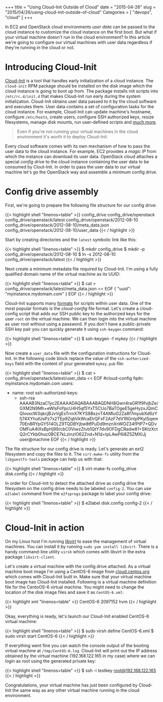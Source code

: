 +++
title = "Using Cloud-Init Outside of Cloud"
date = "2015-04-26"
slug = "2015/04/26/using-cloud-init-outside-of-cloud"
Categories = [ "devops", "cloud" ]
+++

In EC2 and OpenStack cloud environments *user data* can be passed to the cloud instance to customize the cloud instance on the first boot. But what if your virtual machine doesn't run in the cloud environment? In this article we're going to configure our virtual machines with user data regardless if they're running in the cloud or not.

<!--more-->

# Introducing Cloud-Init

[Cloud-Init](https://cloudinit.readthedocs.org/en/latest/ "Cloud-Init documentation") is a tool that handles early initialization of a cloud instance. The `cloud-init` RPM package should be installed on the disk image which the cloud instance is going to boot up from. The package installs init scripts into `/etc/rc.d/init.d` that makes Cloud-Init run early during the system initialization. Cloud-Init obtains user data passed to it by the cloud software and executes them. User data contains a set of configuration tasks for the cloud instance. For example, Cloud-Init can update machine's hostname, configure `/etc/hosts`, create users, configure SSH authorized keys, resize filesystems, manage disk mounts, run user-defined scripts and [much more](https://cloudinit.readthedocs.org/en/latest/topics/examples.html "Cloud config examples").

>Even if you're not running your virtual machines in the cloud environment it's worth it to deploy Cloud-Init.

Every cloud software comes with its own mechanism of how to pass the user data to the cloud instance. For example, EC2 provides a *magic IP* from which the instance can download its user data. OpenStack cloud attaches a special *config drive* to the cloud instance containing the user data to be consumed by Clout-Init. In order to pass the user data to our virtual machine let's go the OpenStack way and assemble a minimum config drive.

# Config drive assembly

First, we're going to prepare the following file structure for our config drive:

{{< highlight shell "linenos=table" >}}
config_drive
config_drive/openstack
config_drive/openstack/latest
config_drive/openstack/2012-08-10
config_drive/openstack/2012-08-10/meta_data.json
config_drive/openstack/2012-08-10/user_data
{{< / highlight >}}

Start by creating directories and the `latest` symbolic link like this:

{{< highlight shell "linenos=table" >}}
$ mkdir config_drive
$ mkdir -p config_drive/openstack/2012-08-10
$ ln -s 2012-08-10 config_drive/openstack/latest
{{< / highlight >}}

Next create a minimum metadata file required by Cloud-Init. I'm using a fully qualified domain name of the virtual machine as its UUID:

{{< highlight shell "linenos=table" >}}
$ cat > config_drive/openstack/latest/meta_data.json << EOF
{
    "uuid": "myinstance.mydomain.com"
}
EOF
{{< / highlight >}}

Cloud-Init supports many [formats](https://cloudinit.readthedocs.org/en/latest/topics/format.html "Cloud-Init user data formats") for scripts within user data. One of the most popular formats is the *cloud-config* file format. Let's create a cloud-config script that adds our SSH public key to the authorized keys for the user `root` on the virtual machine. We can then login into the virtual machine as user root without using a password. If you don't have a public-private SSH key pair you can quickly generate it using `ssh-keygen` command:

{{< highlight shell "linenos=table" >}}
$ ssh-keygen -f mykey
{{< / highlight >}}

Now create a `user_data` file with the configuration instructions for Cloud-Init. In the following code block replace the value of the `ssh-authorized-keys` field with the content of your generated `mykey.pub` file:

{{< highlight shell "linenos=table" >}}
$ cat > config_drive/openstack/latest/user_data << EOF
#cloud-config
fqdn: myinstance.mydomain.com
users:
  - name: root
    ssh-authorized-keys:
      - ssh-rsa AAAAB3NzaC1yc2EAAAADAQABAAABAQDNH8Qwn4raGR1f9fvjbZe/GXM2N9Mh+eWlsFoYpcU4H5qf5YxT5CUo7BaTOgeE5geHyzxJQmCQlvoxcW3qkcjBJvVgEsTrrnX7KYS8BszvT4AMIuG2Za8f7myubXd6zYfj74XYhutUsPz7x2TEp9ZqbVkWcaElrQFxF2AzF7dV1RGntpPKyISqem70En8RYpGY514OLZ9TQDBYjbw8tfPuDd9mznXnWOZ34fPtP7+QDvOMFuA4tXsBpHj99/cbC0ViwzZtvb1QtY7dv9OFDgCRadw81+SKtzXctQ2rCYkb0huc0BCE7kLzinzlO62Znd+N1d+tpLAwP6i8Z5ZMXIJj user@machine
EOF
{{< / highlight >}}

The file structure for our config drive is ready. Let's generate an ext2 filesystem and copy the files to it. The `virt-make-fs` utility from the `libguestfs-tools` package can help us with that:

{{< highlight shell "linenos=table" >}}
$ virt-make-fs config_drive disk.config
{{< / highlight >}}

In order for Cloud-Init to detect the attached drive as config drive the filesystem on the config drive needs to be labeled `config-2`. You can use `e2label` command from the `e2fsprogs` package to label your config drive:

{{< highlight shell "linenos=table" >}}
$ e2label disk.config config-2
{{< / highlight >}}

# Cloud-Init in action

On my Linux host I'm running [libvirt](http://libvirt.org/ "Libvirt - The virtualization API") to ease the management of virtual machines. You can install it by running `sudo yum install libvirt`. There is a handy command-line utility `virsh` which comes  with libvirt in the extra package `libvirt-client`.

Let's create a virtual machine with the config drive attached. As a virtual machine boot image I'm using a CentOS-6 image from [cloud.centos.org](http://cloud.centos.org/centos/6/images/ "CentOS-6 cloud images") which comes with Cloud-Init built in. Make sure that your virtual machine boot image has Cloud-Init installed. Following is a virtual machine definition file for the CentoOS-6 virtual machine. You might need to change the location of the disk image files and save it as `CentOS-6.xml`:

{{< highlight xml "linenos=table" >}}
<domain type='kvm'>
  <name>CentOS-6</name>
  <memory unit='KiB'>2097152</memory>
  <os>
    <type>hvm</type>
  </os>
  <devices>
    <disk type='file' device='disk'>
      <driver name="qemu" type="qcow2"/>
      <source file='/tmp/CentOS-6-x86_64-GenericCloud.qcow2'/>
      <target bus="virtio" dev="vda"/>
    </disk>
    <disk type='file' device='disk'>
      <driver name="qemu" type="raw"/>
      <source file='/tmp/disk.config'/>
      <target bus="virtio" dev="vdb"/>
    </disk>
    <interface type='network'>
      <source network='default'/>
    </interface>
    <serial type="file">
      <source path="/tmp/CentOS-6.log"/>
    </serial>
  </devices>
</domain>
{{< / highlight >}}

Okay, everything is ready, let's launch our Cloud-Init enabled CentOS-6 virtual machine:

{{< highlight shell "linenos=table" >}}
$ sudo virsh define CentOS-6.xml
$ sudo virsh start CentOS-6
{{< / highlight >}}

If everything went fine you can watch the console output of the booting virtual machine at `/tmp/CentOS-6.log`. Cloud-Init will print out the IP address obtained by the virtual machine (192.168.122.165 in my case) where we can login as root using the generated private key:

{{< highlight shell "linenos=table" >}}
$ ssh -i testkey root@192.168.122.165
{{< / highlight >}}

Congratulations, your virtual machine has just been configured by Cloud-Init the same way as any other virtual machine running in the cloud environment.
